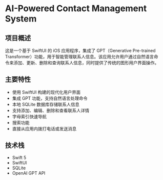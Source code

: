 # AI-Powered Contact Management System

## 项目概述

这是一个基于 SwiftUI 的 iOS 应用程序，集成了 GPT（Generative Pre-trained Transformer）功能，用于智能管理联系人信息。该应用允许用户通过自然语言命令来添加、更新、删除和查询联系人信息，同时提供了传统的图形用户界面操作。

## 主要特性

- 使用 SwiftUI 构建的现代化用户界面
- 集成 GPT 功能，支持自然语言处理命令
- 本地 SQLite 数据库存储联系人信息
- 支持添加、编辑、删除和查看联系人详情
- 字母索引快速导航
- 搜索功能
- 直接从应用内拨打电话或发送消息

## 技术栈

- Swift 5
- SwiftUI
- SQLite
- OpenAI GPT API
